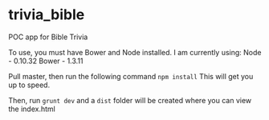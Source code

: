 trivia_bible
============

POC app for Bible Trivia

To use, you must have Bower and Node installed. I am currently using:
Node - 0.10.32
Bower - 1.3.11

Pull master, then run the following command `npm install`
This will get you up to speed.

Then, run `grunt dev` and a `dist` folder will be created where you can view the index.html
